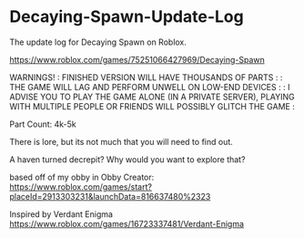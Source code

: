 # Decaying-Spawn-Update-Log
The update log for Decaying Spawn on Roblox.

https://www.roblox.com/games/75251066427969/Decaying-Spawn

WARNINGS!
: FINISHED VERSION WILL HAVE THOUSANDS OF PARTS :
: THE GAME WILL LAG AND PERFORM UNWELL ON LOW-END DEVICES :
: I ADVISE YOU TO PLAY THE GAME ALONE (IN A PRIVATE SERVER), PLAYING WITH MULTIPLE PEOPLE OR FRIENDS WILL POSSIBLY GLITCH THE GAME :

Part Count:
4k-5k


There is lore, but its not much that you will need to find out.

A haven turned decrepit? Why would you want to explore that?


based off of my obby in Obby Creator:
https://www.roblox.com/games/start?placeId=2913303231&launchData=816637480%2323


Inspired by Verdant Enigma
https://www.roblox.com/games/16723337481/Verdant-Enigma

